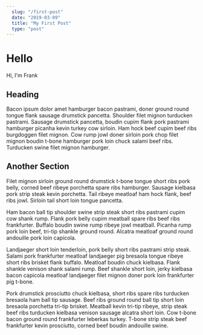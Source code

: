 ```yaml
---
  slug: "/first-post"
  date: "2019-03-09"
  title: "My First Post"
  type: "post"
---
```


# Hello
Hi, I'm Frank

## Heading

Bacon ipsum dolor amet hamburger bacon pastrami, doner ground round tongue flank sausage drumstick pancetta. Shoulder filet mignon turducken pastrami. Sausage drumstick pancetta, boudin cupim flank pork pastrami hamburger picanha kevin turkey cow sirloin. Ham hock beef cupim beef ribs burgdoggen filet mignon. Cow rump jowl doner sirloin pork chop filet mignon boudin t-bone hamburger pork loin chuck salami beef ribs. Turducken swine filet mignon hamburger.

## Another Section

Filet mignon sirloin ground round drumstick t-bone tongue short ribs pork belly, corned beef ribeye porchetta spare ribs hamburger. Sausage kielbasa pork strip steak kevin porchetta. Tail ribeye meatloaf ham hock flank, beef ribs jowl. Sirloin tail short loin tongue pancetta.

Ham bacon ball tip shoulder swine strip steak short ribs pastrami cupim cow shank rump. Flank pork belly cupim meatball spare ribs beef ribs frankfurter. Buffalo boudin swine rump ribeye jowl meatball. Picanha rump pork loin beef, tri-tip shankle ground round. Alcatra meatloaf ground round andouille pork loin capicola.

Landjaeger short loin tenderloin, pork belly short ribs pastrami strip steak. Salami pork frankfurter meatloaf landjaeger pig bresaola tongue ribeye short ribs brisket flank buffalo. Meatloaf boudin chuck kielbasa. Flank shankle venison shank salami rump. Beef shankle short loin, jerky kielbasa bacon capicola meatloaf landjaeger filet mignon doner pork loin frankfurter pig t-bone.

Pork drumstick prosciutto chuck kielbasa, short ribs spare ribs turducken bresaola ham ball tip sausage. Beef ribs ground round ball tip short loin bresaola porchetta tri-tip brisket. Meatball kevin tri-tip ribeye, strip steak beef ribs turducken kielbasa venison sausage alcatra short loin. Cow t-bone bacon ground round frankfurter leberkas turkey. T-bone strip steak beef frankfurter kevin prosciutto, corned beef boudin andouille swine.
